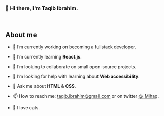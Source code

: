 ### 👋 Hi there, i'm Taqib Ibrahim.

<br />

## About me

- 🔭 I’m currently working on becoming a fullstack developer.

- 🌱 I’m currently learning **React.js**.

- 👯 I’m looking to collaborate on small open-source projects.

- 🤔 I’m looking for help with learning about **Web accessibility**.

- 💬 Ask me about **HTML** & **CSS**.

- 📫 How to reach me: taqib.ibrahim@gmail.com  or on twitter [@_Mihaq](https://twitter.com/_Mihaq).

- 💞 I love cats.
